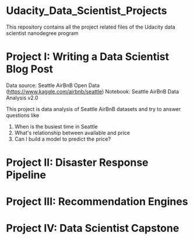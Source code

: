 # Udacity_Data_Scientist_Projects
This repository contains all the project related files of the Udacity data scientist nanodegree program

# Project I: Writing a Data Scientist Blog Post
Data source: Seattle AirBnB Open Data (https://www.kaggle.com/airbnb/seattle)
Notebook: Seattle AirBnB Data Analysis v2.0

This project is data analysis of Seattle AirBnB datasets and try to answer questions like
  1. When is the busiest time in Seattle
  2. What's relationship between available and price
  3. Can I build a model to predict the price?

# Project II: Disaster Response Pipeline


# Project III: Recommendation Engines


# Project IV: Data Scientist Capstone
